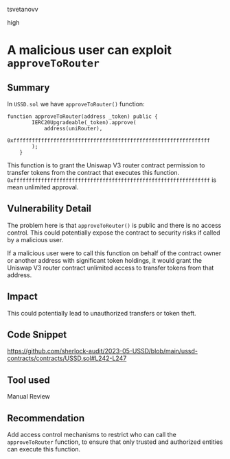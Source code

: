 tsvetanovv

high

# A malicious user can exploit `approveToRouter`

## Summary
In `USSD.sol` we have `approveToRouter()` function:
```solidity
function approveToRouter(address _token) public {
        IERC20Upgradeable(_token).approve(
            address(uniRouter),          
            0xffffffffffffffffffffffffffffffffffffffffffffffffffffffffffffffff
        );
    }
```

This function is to grant the Uniswap V3 router contract permission to transfer tokens from the contract that executes this function. 
`0xffffffffffffffffffffffffffffffffffffffffffffffffffffffffffffffff` is mean unlimited approval.

## Vulnerability Detail
The problem here is that `approveToRouter()` is public and there is no access control. 
This could potentially expose the contract to security risks if called by a malicious user.

If a malicious user were to call this function on behalf of the contract owner or another address with significant token holdings, it would grant the Uniswap V3 router contract unlimited access to transfer tokens from that address. 

## Impact

This could potentially lead to unauthorized transfers or token theft.

## Code Snippet

https://github.com/sherlock-audit/2023-05-USSD/blob/main/ussd-contracts/contracts/USSD.sol#L242-L247

## Tool used

Manual Review

## Recommendation

Add access control mechanisms to restrict who can call the `approveToRouter` function, to ensure that only trusted and authorized entities can execute this function.

